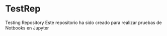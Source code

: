 # TestRep
Testing Repository
Este repositorio ha sido creado para realizar pruebas de Notbooks en Jupyter
